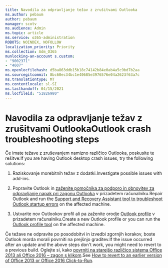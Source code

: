 ```yaml
---
title: Navodila za odpravljanje težav z zrušitvami Outlooka
ms.author: pebaum
author: pebaum
manager: scotv
ms.audience: Admin
ms.topic: article
ms.service: o365-administration
ROBOTS: NOINDEX, NOFOLLOW
localization_priority: Priority
ms.collection: Adm_O365
munlocking-an-account s.custom:
- "9002371"
- "4607"
ms.openlocfilehash: d5ba863ddb15b18c74142b84e0ab4a5c9bd7b2aa
ms.sourcegitcommit: 8bc60ec34bc1e40685e3976576e04a2623f63a7c
ms.translationtype: MT
ms.contentlocale: sl-SI
ms.lasthandoff: 04/15/2021
ms.locfileid: "51826980"
---
```

# <a name="outlook-crash-troubleshooting-steps"></a><span data-ttu-id="f27bc-102">Navodila za odpravljanje težav z zrušitvami Outlooka</span><span class="sxs-lookup"><span data-stu-id="f27bc-102">Outlook crash troubleshooting steps</span></span>

<span data-ttu-id="f27bc-103">Če imate težave z zruševanjem namizno različico Outlooka, poskusite te rešitve:</span><span class="sxs-lookup"><span data-stu-id="f27bc-103">If you are having Outlook desktop crash issues, try the following solutions:</span></span>

1. <span data-ttu-id="f27bc-104">Raziskovanje morebitnih težav z dodatki.</span><span class="sxs-lookup"><span data-stu-id="f27bc-104">Investigate possible issues with add-ins.</span></span>

2. <span data-ttu-id="f27bc-105">Popravite Outlook in [zaženite pomočnika za podporo in obnovitev za odpravljanje napak pri zagonu Outlooka](https://aka.ms/SaRA-OutlookWontStart) v prizadetem računalniku.</span><span class="sxs-lookup"><span data-stu-id="f27bc-105">Repair Outlook and run the [Support and Recovery Assistant tool to troubleshoot Outlook startup errors](https://aka.ms/SaRA-OutlookWontStart) on the affected machine.</span></span>

3. <span data-ttu-id="f27bc-106">Ustvarite nov Outlookov profil ali pa zaženite orodje [Outlook profile](https://aka.ms/SaRA-OutlookSetupProfile) v prizadetem računalniku.</span><span class="sxs-lookup"><span data-stu-id="f27bc-106">Create a new Outlook profile or you can run the [Outlook profile tool](https://aka.ms/SaRA-OutlookSetupProfile) on the affected machine.</span></span>

<span data-ttu-id="f27bc-107">Če težave ne odpravite po posodobitvi in izvedbi zgornjih korakov, boste Outlook morda morali povrniti na prejšnjo graditev.</span><span class="sxs-lookup"><span data-stu-id="f27bc-107">If the issue occurred after an update and the above steps don't work, you might need to revert to a previous build.</span></span> <span data-ttu-id="f27bc-108">Oglejte si, kako [povrniti na starejšo različico sistema Office 2013 ali Office 2016 – zagon s klikom](https://support.microsoft.com/help/2770432).</span><span class="sxs-lookup"><span data-stu-id="f27bc-108">See [How to revert to an earlier version of Office 2013 or Office 2016 Click-to-Run](https://support.microsoft.com/help/2770432).</span></span>
